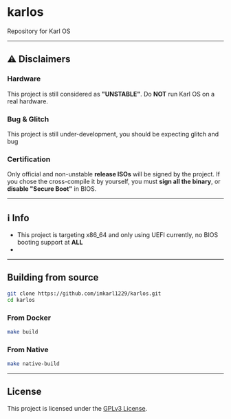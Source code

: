 # karlos
Repository for Karl OS

---

## ⚠️ Disclaimers
### Hardware
This project is still considered as **"UNSTABLE"**.
Do **NOT** run Karl OS on a real hardware.
### Bug & Glitch
This project is still under-development, you should be expecting glitch and bug
### Certification
Only official and non-unstable **release ISOs** will be signed by the project. If you chose the cross-compile it by yourself, you must **sign all the binary**, or **disable "Secure Boot"** in BIOS.

---
## ℹ️ Info
- This project is targeting x86_64 and only using UEFI currently, no BIOS booting support at **ALL**
- 
---
## Building from source
``` bash
git clone https://github.com/imkarl1229/karlos.git
cd karlos
```

### From Docker
``` bash
make build
```

### From Native
``` bash
make native-build
```

---

## License
This project is licensed under the [GPLv3 License](LICENSE).